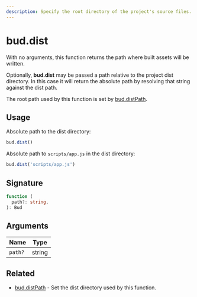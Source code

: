 ```yaml
---
description: Specify the root directory of the project's source files.
---
```


# bud.dist

With no arguments, this function returns the path where built assets will be written.

Optionally, **bud.dist** may be passed a path relative to the project dist directory. In this case it will return the absolute path by resolving that string against the dist path.

The root path used by this function is set by [bud.distPath](config-distPath.md).

## Usage

Absolute path to the dist directory:

```js
bud.dist()
```

Absolute path to `scripts/app.js` in the dist directory:

```js
bud.dist('scripts/app.js')
```

## Signature

```ts
function (
  path?: string,
): Bud
```

## Arguments

| Name    | Type   |
| ------- | ------ |
| `path?` | string |

## Related

- [bud.distPath](config-distPath.md) - Set the dist directory used by this function.
